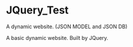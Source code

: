 # JQuery_Test
A dynamic website. (JSON MODEL and JSON DB)

A basic dynamic website. Built by JQuery.
